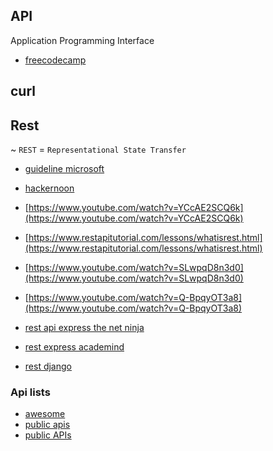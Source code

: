 
## API

Application Programming  Interface


* [freecodecamp](https://medium.freecodecamp.org/what-is-an-api-in-english-please-b880a3214a82)



## curl


## Rest

 ~ `REST` = `Representational State Transfer`

* [guideline microsoft](https://github.com/Microsoft/api-guidelines/blob/vNext/Guidelines.md)

* [hackernoon](https://hackernoon.com/restful-api-designing-guidelines-the-best-practices-60e1d954e7c9)
* [https://www.youtube.com/watch?v=YCcAE2SCQ6k](https://www.youtube.com/watch?v=YCcAE2SCQ6k)
* [https://www.restapitutorial.com/lessons/whatisrest.html](https://www.restapitutorial.com/lessons/whatisrest.html)
* [https://www.youtube.com/watch?v=SLwpqD8n3d0](https://www.youtube.com/watch?v=SLwpqD8n3d0)
* [https://www.youtube.com/watch?v=Q-BpqyOT3a8](https://www.youtube.com/watch?v=Q-BpqyOT3a8)

* [rest api express the net ninja](https://www.youtube.com/watch?v=BRdcRFvuqsE&list=PL4cUxeGkcC9jBcybHMTIia56aV21o2cZ8)

* [rest express academind](https://www.youtube.com/watch?v=0oXYLzuucwE&list=PL55RiY5tL51q4D-B63KBnygU6opNPFk_q)

* [rest django](https://www.youtube.com/watch?v=XMu0T6L2KRQ&list=PLEsfXFp6DpzTOcOVdZF-th7BS_GYGguAS)

### Api lists

* [awesome](https://github.com/Kikobeats/awesome-api)
* [public apis](https://github.com/toddmotto/public-apis)
* [public APIs](https://github.com/abhishekbanthia/Public-APIs)
